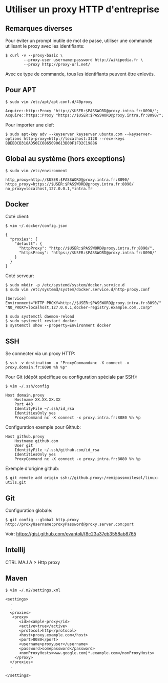 # Utiliser un proxy HTTP d'entreprise

## Remarques diverses

Pour éviter un prompt inutile de mot de passe, utiliser une commande utilisant le proxy avec les identifiants:

	$ curl -v --proxy-basic \
	        --proxy-user username:password http://wikipedia.fr \
	        --proxy http://proxy-url.net/
   

Avec ce type de commande, tous les identifiants peuvent être enlevés.


## Pour APT

    $ sudo vim /etc/apt/apt.conf.d/40proxy
    
    Acquire::http::Proxy "http://$USER:$PASSWORD@proxy.intra.fr:8090/";
    Acquire::https::Proxy "https://$USER:$PASSWORD@proxy.intra.fr:8090/";


Pour importer une clef:

    $ sudo apt-key adv --keyserver keyserver.ubuntu.com --keyserver-options http-proxy=http://localhost:3128 --recv-keys BBEBDCB318AD50EC6865090613B00F1FD2C19886

    
## Global au système (hors exceptions)

    $ sudo vim /etc/environment
    
    http_proxy=http://$USER:$PASSWORD@proxy.intra.fr:8090/
    https_proxy=https://$USER:$PASSWORD@proxy.intra.fr:8090/
    no_proxy=localhost,127.0.0.1,*intra.fr
    

## Docker 
    
Coté client:    
    
    $ vim ~/.docker/config.json
    
    {
      "proxies": {
        "default": {
          "httpProxy": "http://$USER:$PASSWORD@proxy.intra.fr:8090/",
          "httpsProxy": "https://$USER:$PASSWORD@proxy.intra.fr:8090/"
        }
      }
    }
    

Coté serveur:

    $ sudo mkdir -p /etc/systemd/system/docker.service.d
    $ sudo vim /etc/systemd/system/docker.service.d/http-proxy.conf
    
    [Service]
    Environment="HTTP_PROXY=http://$USER:$PASSWORD@proxy.intra.fr:8090/" "NO_PROXY=localhost,127.0.0.1,docker-registry.example.com,.corp"
    
    $ sudo systemctl daemon-reload
    $ sudo systemctl restart docker
    $ systemctl show --property=Environment docker
    

## SSH

Se connecter via un proxy HTTP:

    $ ssh -v destination -o "ProxyCommand=nc -X connect -x proxy.domain.fr:8090 %h %p"
    
    
Pour Git (dépôt spécifique ou configuration spéciale par SSH):

    $ vim ~/.ssh/config
    
    Host domain.proxy
    	Hostname XX.XX.XX.XX
    	Port 443
    	IdentityFile ~/.ssh/id_rsa
    	IdentitiesOnly yes
        ProxyCommand nc -X connect -x proxy.intra.fr:8080 %h %p


Configuration exemple pour Github:
    
    Host github.proxy
        Hostname github.com
        User git
        IdentityFile ~/.ssh/github.com/id_rsa
        IdentitiesOnly yes
        ProxyCommand nc -X connect -x proxy.intra.fr:8080 %h %p
    

Exemple d'origine github:
    
    $ git remote add origin ssh://github.proxy:/remipassmoilesel/linux-utils.git 
    

## Git

Configuration globale:

    $ git config --global http.proxy http://proxyUsername:proxyPassword@proxy.server.com:port
    
Voir: https://gist.github.com/evantoli/f8c23a37eb3558ab8765    


## Intellij

CTRL MAJ A > Http proxy


## Maven

	$ vim ~/.m2/settings.xml

	<settings>
	  .
	  .
	  <proxies>
	   <proxy>
	      <id>example-proxy</id>
	      <active>true</active>
	      <protocol>http</protocol>
	      <host>proxy.example.com</host>
	      <port>8080</port>
	      <username>proxyuser</username>
	      <password>somepassword</password>
	      <nonProxyHosts>www.google.com|*.example.com</nonProxyHosts>
	    </proxy>
	  </proxies>
	  .
	  .
	</settings>


